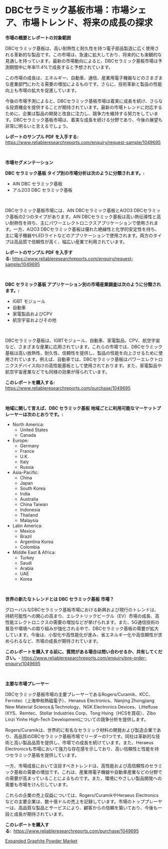 <p><h1>DBCセラミック基板市場：市場シェア、市場トレンド、将来の成長の探求</h1></p><p><strong>市場の概要とレポートの対象範囲</strong></p>
<p><p>DBCセラミック基板は、高い耐熱性と耐久性を持つ電子部品製造に広く使用される革新的な製品です。この市場は、急速に拡大しており、将来的にも楽観的な見通しを持っています。最新の市場動向によると、DBCセラミック基板市場は予測期間中に年率11.4%で成長すると予想されています。</p><p>この市場の成長は、エネルギー、自動車、通信、産業用電子機器などのさまざまな産業部門にわたる需要の増加によるものです。さらに、技術革新と製品の性能向上も市場の拡大を促進しています。</p><p>今後の市場予測によると、DBCセラミック基板市場は着実に成長を続け、さらなる投資機会を提供することが期待されています。最新の市場トレンドに対応するために、企業は製品の開発と改良に注力し、競争力を維持する努力をしています。DBCセラミック基板市場は、着実な成長を続ける分野であり、今後の展望も非常に明るいと言えるでしょう。</p></p>
<p><strong>レポートのサンプル PDF を入手する:</strong> <a href="https://www.reliableresearchreports.com/enquiry/request-sample/1049695">https://www.reliableresearchreports.com/enquiry/request-sample/1049695</a></p>
<p>&nbsp;</p>
<p><strong>市場セグメンテーション</strong></p>
<p><strong>DBC セラミック基板 タイプ別の市場分析は次のように分類されます。:</strong></p>
<p><ul><li>AlN DBC セラミック基板</li><li>アル2O3 DBC セラミック基板</li></ul></p>
<p>&nbsp;</p>
<p><p>DBCセラミック基板市場には、AlN DBCセラミック基板とAl2O3 DBCセラミック基板の2つのタイプがあります。AlN DBCセラミック基板は高い熱伝導性と高い耐熱性を持ち、主にパワーエレクトロニクスアプリケーションで使用されます。一方、Al2O3 DBCセラミック基板は優れた絶縁性と化学的安定性を持ち、主に電子機器やLEDライトなどのアプリケーションで使用されます。両方のタイプは高品質で信頼性が高く、幅広い産業で利用されています。</p></p>
<p><strong>レポートのサンプル PDF を入手する:</strong>&nbsp;<a href="https://www.reliableresearchreports.com/enquiry/request-sample/1049695">https://www.reliableresearchreports.com/enquiry/request-sample/1049695</a></p>
<p>&nbsp;</p>
<p><strong> DBC セラミック基板 アプリケーション別の市場産業調査は次のように分類されます。:</strong></p>
<p><ul><li>IGBT モジュール</li><li>自動車</li><li>家電製品およびCPV</li><li>航空宇宙およびその他</li></ul></p>
<p>&nbsp;</p>
<p><p>DBCセラミック基板は、IGBTモジュール、自動車、家電製品、CPV、航空宇宙など、さまざまな産業に応用されています。これらの市場では、DBCセラミック基板は高い放熱性、耐久性、信頼性を提供し、製品の性能を向上させるために使用されています。例えば、自動車では、DBCセラミック基板はパワーエレクトロニクスデバイス向けの高性能基板として使用されております。また、家電製品や航空宇宙産業などでも同様の効果が得られています。</p></p>
<p><strong>このレポートを購入する:</strong>&nbsp; <a href="https://www.reliableresearchreports.com/purchase/1049695">https://www.reliableresearchreports.com/purchase/1049695</a></p>
<p>&nbsp;</p>
<p><strong>地域に関して言えば、DBC セラミック基板 地域ごとに利用可能なマーケットプレーヤーは次のとおりです。:</strong></p>
<p><ul>
    <li>
        North America:
        <ul>
            <li>United States</li>
            <li>Canada</li>
        </ul>
    </li>
    <li>
        Europe:
        <ul>
            <li>Germany</li>
            <li>France</li>
            <li>U.K.</li>
            <li>Italy</li>
            <li>Russia</li>
        </ul>
    </li>
    <li>
        Asia-Pacific:
        <ul>
            <li>China</li>
            <li>Japan</li>
            <li>South Korea</li>
            <li>India</li>
            <li>Australia</li>
            <li>China Taiwan</li>
            <li>Indonesia</li>
            <li>Thailand</li>
            <li>Malaysia</li>
        </ul>
    </li>
    <li>
        Latin America:
        <ul>
            <li>Mexico</li>
            <li>Brazil</li>
            <li>Argentina Korea</li>
            <li>Colombia</li>
        </ul>
    </li>
    <li>
        Middle East & Africa:
        <ul>
            <li>Turkey</li>
            <li>Saudi</li>
            <li>Arabia</li>
            <li>UAE</li>
            <li>Korea</li>
        </ul>
    </li>
    </ul></p>
<p>&nbsp;</p>
<p><strong>世界の新たなトレンドとは DBC セラミック基板 市場？</strong></p>
<p><p>グローバルなDBCセラミック基板市場における新興および現行のトレンドは、持続可能性への関心の高まり、エレクトリックビークル（EV）市場の成長、高性能エレクトロニクスの需要の増加などが挙げられます。また、5G通信技術の普及や環境への取り組みが強化される中で、DBCセラミック基板の需要が拡大しています。今後は、小型化や高性能化が進み、省エネルギー化や高信頼性が求められるなど、市場の成長が期待されています。</p></p>
<p><strong>このレポートを購入する前に、質問がある場合は問い合わせるか、共有してください。</strong>- <a href="https://www.reliableresearchreports.com/enquiry/pre-order-enquiry/1049695">https://www.reliableresearchreports.com/enquiry/pre-order-enquiry/1049695</a></p>
<p>&nbsp;</p>
<p><strong>主要な市場プレーヤー</strong></p>
<p><p>DBCセラミック基板市場の主要プレーヤーであるRogers/Curamik、KCC、Ferrotec（上海申和熱磁電子）、Heraeus Electronics、Nanjing Zhongjiang New Material Science＆Technology、NGK Electronics Devices、Littelfuse IXYS、Remtec、Stellar Industries Corp、Tong Hsing（HCSを買収）、Zibo Linzi Yinhe High-Tech Developmentについての競争分析を提供します。 </p><p>Rogers/Curamikは、世界的に有名なセラミック材料の開発および製造企業であり、高品質のDBCセラミック基板市場でリーダーの1つです。同社は革新的な技術と高い製品品質を提供し、市場での成長を続けています。また、Heraeus Electronicsも市場において強力な存在感を示しており、高い信頼性と性能を持つセラミック基板を提供しています。</p><p>一方、市場成長において注目すべきトレンドは、高性能および高信頼性のセラミック基板の需要の増加です。これは、産業用電子機器や自動車産業などの分野での需要が高まっていることによるものです。また、環境にやさしい製品開発への需要も市場をけん引しています。</p><p>これらの企業の売上収益については、Rogers/CuramikやHeraeus Electronicsなどの主要企業は、数十億ドルの売上を記録しています。市場のトッププレーヤーは、高品質な製品とサービスにより、顧客からの信頼を築いており、今後も一段と成長が期待されています。</p></p>
<p><strong>このレポートを購入する:</strong>&nbsp;&nbsp;<a href="https://www.reliableresearchreports.com/purchase/1049695">https://www.reliableresearchreports.com/purchase/1049695</a></p>
<p><p><a href="https://full-wildebeest-80b.notion.site/Expanded-Graphite-Powder-Market-Size-Reflecting-a-Forecast-Till-2031-Market-By-Type-By-Application-a4652c146f044bc58bfaf5171c99db81">Expanded Graphite Powder Market</a></p></p>